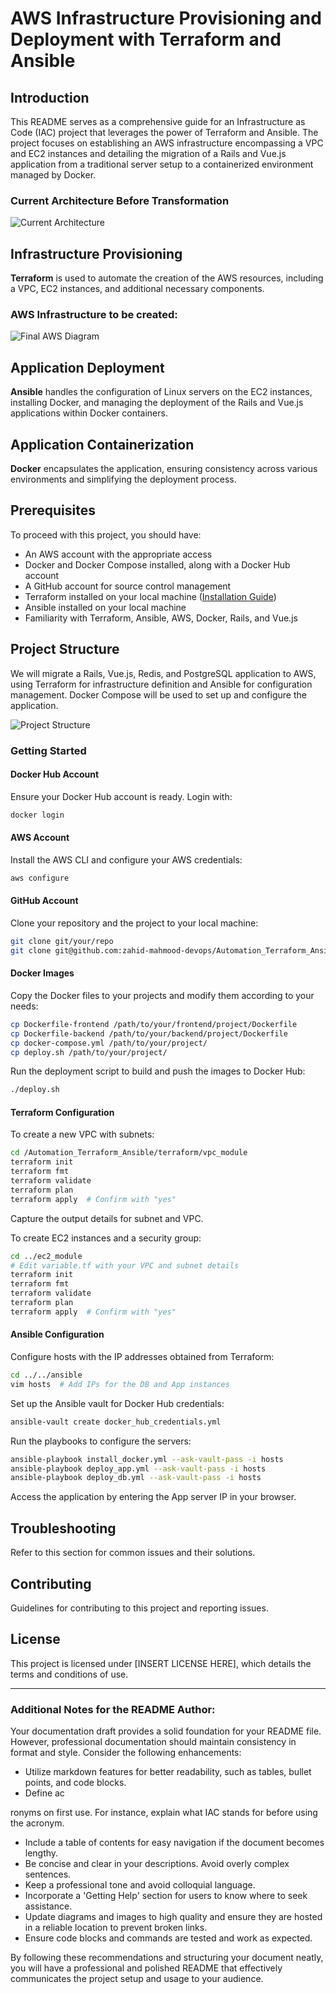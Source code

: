 # AWS Infrastructure Provisioning and Deployment with Terraform and Ansible

## Introduction

This README serves as a comprehensive guide for an Infrastructure as Code (IAC) project that leverages the power of Terraform and Ansible. The project focuses on establishing an AWS infrastructure encompassing a VPC and EC2 instances and detailing the migration of a Rails and Vue.js application from a traditional server setup to a containerized environment managed by Docker.

### Current Architecture Before Transformation

![Current Architecture](assets/148323748/c1169a7c-5985-49ef-810c-c9c99d0b66d9)

## Infrastructure Provisioning

**Terraform** is used to automate the creation of the AWS resources, including a VPC, EC2 instances, and additional necessary components.

### AWS Infrastructure to be created:

![Final AWS Diagram](assets/148323748/f06a9145-865d-4085-9acd-e1e54d125471)

## Application Deployment

**Ansible** handles the configuration of Linux servers on the EC2 instances, installing Docker, and managing the deployment of the Rails and Vue.js applications within Docker containers.

## Application Containerization

**Docker** encapsulates the application, ensuring consistency across various environments and simplifying the deployment process.

## Prerequisites

To proceed with this project, you should have:

- An AWS account with the appropriate access
- Docker and Docker Compose installed, along with a Docker Hub account
- A GitHub account for source control management
- Terraform installed on your local machine ([Installation Guide](https://developer.hashicorp.com/terraform/tutorials/aws-get-started/install-cli))
- Ansible installed on your local machine
- Familiarity with Terraform, Ansible, AWS, Docker, Rails, and Vue.js

## Project Structure

We will migrate a Rails, Vue.js, Redis, and PostgreSQL application to AWS, using Terraform for infrastructure definition and Ansible for configuration management. Docker Compose will be used to set up and configure the application.

![Project Structure](assets/148323748/208f76f9-b475-4216-b516-b4848945077a)

### Getting Started

#### Docker Hub Account

Ensure your Docker Hub account is ready. Login with:

```sh
docker login
```

#### AWS Account

Install the AWS CLI and configure your AWS credentials:

```sh
aws configure
```

#### GitHub Account

Clone your repository and the project to your local machine:

```sh
git clone git/your/repo
git clone git@github.com:zahid-mahmood-devops/Automation_Terraform_Ansible.git
```

#### Docker Images

Copy the Docker files to your projects and modify them according to your needs:

```sh
cp Dockerfile-frontend /path/to/your/frontend/project/Dockerfile
cp Dockerfile-backend /path/to/your/backend/project/Dockerfile
cp docker-compose.yml /path/to/your/project/
cp deploy.sh /path/to/your/project/
```

Run the deployment script to build and push the images to Docker Hub:

```sh
./deploy.sh
```

#### Terraform Configuration

To create a new VPC with subnets:

```sh
cd /Automation_Terraform_Ansible/terraform/vpc_module  
terraform init  
terraform fmt  
terraform validate  
terraform plan  
terraform apply  # Confirm with "yes"
```

Capture the output details for subnet and VPC.

To create EC2 instances and a security group:

```sh
cd ../ec2_module
# Edit variable.tf with your VPC and subnet details
terraform init
terraform fmt 
terraform validate
terraform plan
terraform apply  # Confirm with "yes"
```

#### Ansible Configuration

Configure hosts with the IP addresses obtained from Terraform:

```sh
cd ../../ansible
vim hosts  # Add IPs for the DB and App instances
```

Set up the Ansible vault for Docker Hub credentials:

```sh
ansible-vault create docker_hub_credentials.yml
```

Run the playbooks to configure the servers:

```sh
ansible-playbook install_docker.yml --ask-vault-pass -i hosts
ansible-playbook deploy_app.yml --ask-vault-pass -i hosts
ansible-playbook deploy_db.yml --ask-vault-pass -i hosts
```

Access the application by entering the App server IP in your browser.

## Troubleshooting

Refer to this section for common issues and their solutions.

## Contributing

Guidelines for contributing to this project and reporting issues.

## License

This project is licensed under [INSERT LICENSE HERE], which details the terms and conditions of use.

---

### Additional Notes for the README Author:

Your documentation draft provides a solid foundation for your README file. However, professional documentation should maintain consistency in format and style. Consider the following enhancements:

- Utilize markdown features for better readability, such as tables, bullet points, and code blocks.
- Define ac

ronyms on first use. For instance, explain what IAC stands for before using the acronym.
- Include a table of contents for easy navigation if the document becomes lengthy.
- Be concise and clear in your descriptions. Avoid overly complex sentences.
- Keep a professional tone and avoid colloquial language.
- Incorporate a 'Getting Help' section for users to know where to seek assistance.
- Update diagrams and images to high quality and ensure they are hosted in a reliable location to prevent broken links.
- Ensure code blocks and commands are tested and work as expected.

By following these recommendations and structuring your document neatly, you will have a professional and polished README that effectively communicates the project setup and usage to your audience.
